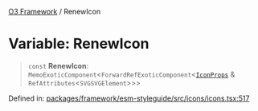 [O3 Framework](../API.md) / RenewIcon

# Variable: RenewIcon

> `const` **RenewIcon**: `MemoExoticComponent`\<`ForwardRefExoticComponent`\<[`IconProps`](../type-aliases/IconProps.md) & `RefAttributes`\<`SVGSVGElement`\>\>\>

Defined in: [packages/framework/esm-styleguide/src/icons/icons.tsx:517](https://github.com/its-kios09/openmrs-esm-core/blob/main/packages/framework/esm-styleguide/src/icons/icons.tsx#L517)
